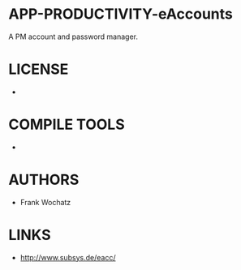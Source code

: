APP-PRODUCTIVITY-eAccounts
==========================

A PM account and password manager.

LICENSE
===============
* 

COMPILE TOOLS
===============
* 

AUTHORS
===============
* Frank Wochatz

LINKS
===============
* http://www.subsys.de/eacc/
